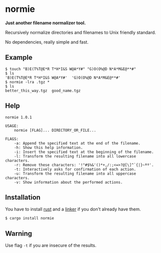 normie
======

**Just another filename normalizer tool.**

Recursively normalize directories and filenames to Unix friendly standard.

No dependencies, really simple and fast.

## Example

```console
$ touch "B)E(T%T@E*R T*H*I&S W@A*Y#" "G)O(O%@D N*A*M&E@**#"
$ ls
'B)E(T%T@E*R T*H*I&S W@A*Y#'  'G)O(O%@D N*A*M&E@**#'
$ normie -lra .tgz *
$ ls
better_this_way.tgz  good_name.tgz
```

## Help

```shell
normie 1.0.1

USAGE:
    normie [FLAG]... DIRECTORY_OR_FILE...

FLAGS:
    -a: Append the specified text at the end of the filename.
    -h: Show this help information.
    -i: Insert the specified text at the beginning of the filename.
    -l: Transform the resulting filename into all lowercase characters.
    -r: Remove these characters: '!"#$%&'()*+,/:;<=>?@[\]^`{|}~ªº'.
    -t: Interactively asks for confirmation of each action.
    -u: Transform the resulting filename into all uppercase characters.
    -v: Show information about the performed actions.
```

## Installation

You have to install [rust](https://www.rust-lang.org/tools/install) and a
 [linker](https://gcc.gnu.org/wiki/InstallingGCC) if you don't already have them.

```shell
$ cargo install normie
```

## Warning

Use flag `-t` if you are insecure of the results.
